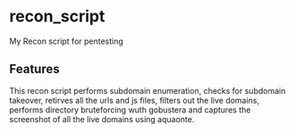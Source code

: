 # recon_script
My Recon script for pentesting

## Features
This recon script performs subdomain enumeration, checks for subdomain takeover, retirves all the urls and js files, filters out the live domains, performs directory bruteforcing wuth gobustera and captures the screenshot of all the live domains using aquaonte.


